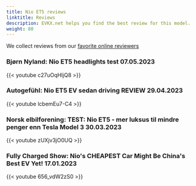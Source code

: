 ```yaml
---
title: Nio ET5 reviews
linktitle: Reviews
description: EVKX.net helps you find the best review for this model. 
weight: 80
---
```

We collect reviews from our [favorite online reviewers](/guides/evreviewers/)

### Bjørn Nyland: Nio ET5 headlights test 07.05.2023

{{< youtube c27uOqHIjQ8 >}}

### Autogefühl: Nio ET5 EV sedan driving REVIEW 29.04.2023

{{< youtube lcbemEu7-C4 >}}

### Norsk elbilforening: TEST: Nio ET5 - mer luksus til mindre penger enn Tesla Model 3 30.03.2023

{{< youtube zUXjv3jO0UQ >}}

### Fully Charged Show: Nio's CHEAPEST Car Might Be China's Best EV Yet! 17.01.2023

{{< youtube 656_vdW2zS0 >}}

